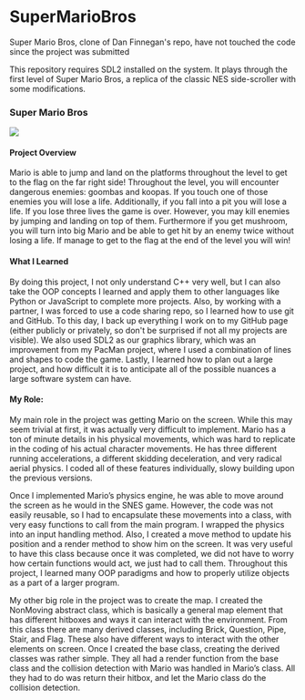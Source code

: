 # SuperMarioBros
Super Mario Bros, clone of Dan Finnegan's repo, have not touched the code since the project was submitted

This repository requires SDL2 installed on the system. It plays through the first level of Super Mario Bros, 
a replica of the classic NES side-scroller with some modifications.

<h3 class="modal-title" id="myModalLabel">Super Mario Bros</h3>
        <img src="assets/images/mario2.jpg">
        <h4>Project Overview</h4>
        <p>Mario is able to jump and land on the platforms throughout the level to get to the flag on the far right side! Throughout the level, you will encounter dangerous enemies: goombas and koopas. If you touch one of those enemies you will lose a life. Additionally, if you fall into a pit you will lose a life. If you lose three lives the game is over. However, you may kill enemies by jumping and landing on top of them. Furthermore if you get mushroom, you will turn into big Mario and be able to get hit by an enemy twice without losing a life. If manage to get to the flag at the end of the level you will win!</p>
        <h4>What I Learned</h4>
        <p>By doing this project, I not only understand C++ very well, but I can also take the OOP concepts I learned and apply them to other languages like Python or JavaScript to complete more projects. Also, by working with a partner, I was forced to use a code sharing repo, so I learned how to use git and GitHub. To this day, I back up everything I work on to my GitHub page (either publicly or privately, so don't be surprised if not all my projects are visible). We also used SDL2 as our graphics library, which was an improvement from my PacMan project, where I used a combination of lines and shapes to code the game. Lastly, I learned how to plan out a large project, and how difficult it is to anticipate all of the possible nuances a large software system can have.</p>
        <h4>My Role:</h4>
        <p>My main role in the project was getting Mario on the screen. While this may seem trivial at first, it was actually very difficult to implement. Mario has a ton of minute details in his physical movements, which was hard to replicate in the coding of his actual character movements. He has three different running accelerations, a different skidding deceleration, and very radical aerial physics. I coded all of these features individually, slowy building upon the previous versions.</p>
        <p>Once I implemented Mario’s physics engine, he was able to move around the screen as he would in the SNES game. However, the code was not easily reusable, so I had to encapsulate these movements into a class, with very easy functions to call from the main program. I wrapped the physics into an input handling method. Also, I created a move method to update his position and a render method to show him on the screen. It was very useful to have this class because once it was completed, we did not have to worry how certain functions would act, we just had to call them. Throughout this project, I learned many OOP paradigms and how to properly utilize objects as a part of a larger program.</p>
        <p>My other big role in the project was to create the map. I created the NonMoving abstract class, which is basically a general map element that has different hitboxes and ways it can interact with the environment. From this class there are many derived classes, including Brick, Question, Pipe, Stair, and Flag. These also have different ways to interact with the other elements on screen. Once I created the base class, creating the derived classes was rather simple. They all had a render function from the base class and the collision detection with Mario was handled in Mario’s class. All they had to do was return their hitbox, and let the Mario class do the collision detection.</p>

